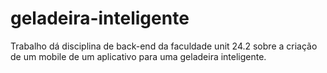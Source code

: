 # geladeira-inteligente
Trabalho dá disciplina de back-end da faculdade unit 24.2 sobre a criação de um mobile de um aplicativo para uma geladeira inteligente. 
